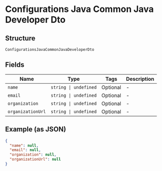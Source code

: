 
# Configurations Java Common Java Developer Dto

## Structure

`ConfigurationsJavaCommonJavaDeveloperDto`

## Fields

| Name | Type | Tags | Description |
|  --- | --- | --- | --- |
| `name` | `string \| undefined` | Optional | - |
| `email` | `string \| undefined` | Optional | - |
| `organization` | `string \| undefined` | Optional | - |
| `organizationUrl` | `string \| undefined` | Optional | - |

## Example (as JSON)

```json
{
  "name": null,
  "email": null,
  "organization": null,
  "organizationUrl": null
}
```

